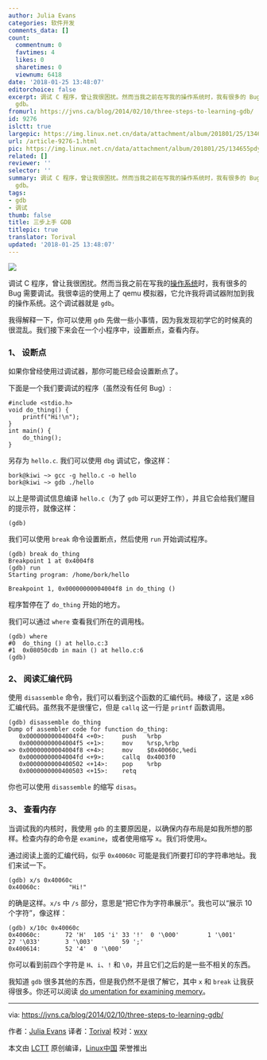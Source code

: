 ```yaml
---
author: Julia Evans
categories: 软件开发
comments_data: []
count:
  commentnum: 0
  favtimes: 4
  likes: 0
  sharetimes: 0
  viewnum: 6418
date: '2018-01-25 13:48:07'
editorchoice: false
excerpt: 调试 C 程序，曾让我很困扰。然而当我之前在写我的操作系统时，我有很多的 Bug 需要调试。我很幸运的使用上了 qemu 模拟器，它允许我将调试器附加到我的操作系统。这个调试器就是
  gdb。
fromurl: https://jvns.ca/blog/2014/02/10/three-steps-to-learning-gdb/
id: 9276
islctt: true
largepic: https://img.linux.net.cn/data/attachment/album/201801/25/134655pdy41fvu7f6ln61k.jpg
url: /article-9276-1.html
pic: https://img.linux.net.cn/data/attachment/album/201801/25/134655pdy41fvu7f6ln61k.jpg.thumb.jpg
related: []
reviewer: ''
selector: ''
summary: 调试 C 程序，曾让我很困扰。然而当我之前在写我的操作系统时，我有很多的 Bug 需要调试。我很幸运的使用上了 qemu 模拟器，它允许我将调试器附加到我的操作系统。这个调试器就是
  gdb。
tags:
- gdb
- 调试
thumb: false
title: 三步上手 GDB
titlepic: true
translator: Torival
updated: '2018-01-25 13:48:07'
---
```


![](/data/attachment/album/201801/25/134655pdy41fvu7f6ln61k.jpg)


调试 C 程序，曾让我很困扰。然而当我之前在写我的[操作系统](https://jvns.ca/blog/categories/kernel)时，我有很多的 Bug 需要调试。我很幸运的使用上了 qemu 模拟器，它允许我将调试器附加到我的操作系统。这个调试器就是 `gdb`。


我得解释一下，你可以使用 `gdb` 先做一些小事情，因为我发现初学它的时候真的很混乱。我们接下来会在一个小程序中，设置断点，查看内存。


### 1、 设断点


如果你曾经使用过调试器，那你可能已经会设置断点了。


下面是一个我们要调试的程序（虽然没有任何 Bug）:



```
#include <stdio.h>
void do_thing() {
    printf("Hi!\n");
}
int main() {
    do_thing();
}

```

另存为 `hello.c`. 我们可以使用 `dbg` 调试它，像这样：



```
bork@kiwi ~> gcc -g hello.c -o hello
bork@kiwi ~> gdb ./hello

```

以上是带调试信息编译 `hello.c`（为了 `gdb` 可以更好工作），并且它会给我们醒目的提示符，就像这样：



```
(gdb)

```

我们可以使用 `break` 命令设置断点，然后使用 `run` 开始调试程序。



```
(gdb) break do_thing 
Breakpoint 1 at 0x4004f8
(gdb) run
Starting program: /home/bork/hello 

Breakpoint 1, 0x00000000004004f8 in do_thing ()

```

程序暂停在了 `do_thing` 开始的地方。


我们可以通过 `where` 查看我们所在的调用栈。



```
(gdb) where
#0  do_thing () at hello.c:3
#1  0x08050cdb in main () at hello.c:6
(gdb) 

```

### 2、 阅读汇编代码


使用 `disassemble` 命令，我们可以看到这个函数的汇编代码。棒级了，这是 x86 汇编代码。虽然我不是很懂它，但是 `callq` 这一行是 `printf` 函数调用。



```
(gdb) disassemble do_thing
Dump of assembler code for function do_thing:
   0x00000000004004f4 <+0>:     push   %rbp
   0x00000000004004f5 <+1>:     mov    %rsp,%rbp
=> 0x00000000004004f8 <+4>:     mov    $0x40060c,%edi
   0x00000000004004fd <+9>:     callq  0x4003f0 
   0x0000000000400502 <+14>:    pop    %rbp
   0x0000000000400503 <+15>:    retq 

```

你也可以使用 `disassemble` 的缩写 `disas`。


### 3、 查看内存


当调试我的内核时，我使用 `gdb` 的主要原因是，以确保内存布局是如我所想的那样。检查内存的命令是 `examine`，或者使用缩写 `x`。我们将使用`x`。


通过阅读上面的汇编代码，似乎 `0x40060c` 可能是我们所要打印的字符串地址。我们来试一下。



```
(gdb) x/s 0x40060c
0x40060c:        "Hi!"

```

的确是这样。`x/s` 中 `/s` 部分，意思是“把它作为字符串展示”。我也可以“展示 10 个字符”，像这样：



```
(gdb) x/10c 0x40060c
0x40060c:       72 'H'  105 'i' 33 '!'  0 '\000'        1 '\001'        27 '\033'       3 '\003'        59 ';'
0x400614:       52 '4'  0 '\000'

```

你可以看到前四个字符是 `H`、`i`、`!` 和 `\0`，并且它们之后的是一些不相关的东西。


我知道 `gdb` 很多其他的东西，但是我仍然不是很了解它，其中 `x` 和 `break` 让我获得很多。你还可以阅读 [do umentation for examining memory](https://ftp.gnu.org/old-gnu/Manuals/gdb-5.1.1/html_chapter/gdb_9.html#SEC56)。




---


via: <https://jvns.ca/blog/2014/02/10/three-steps-to-learning-gdb/>


作者：[Julia Evans](https://jvns.ca) 译者：[Torival](https://github.com/Torival) 校对：[wxy](https://github.com/wxy)


本文由 [LCTT](https://github.com/LCTT/TranslateProject) 原创编译，[Linux中国](https://linux.cn/) 荣誉推出